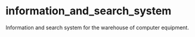 # information_and_search_system
Information and search system for the warehouse of computer equipment.
